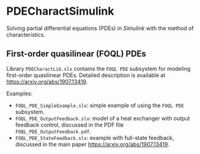 # PDECharactSimulink

Solving partial differential equations (PDEs) in _Simulink_ with the method of characteristics.

## First-order quasilinear (FOQL) PDEs

Library `PDECharactLib.slx` contains the `FOQL PDE` subsystem for modeling first-order quasilinear PDEs. Detailed description is available at https://arxiv.org/abs/1907.13419.

Examples:
* `FOQL_PDE_SimpleExample.slx`: simple example of using the `FOQL PDE` subsystem.
* `FOQL_PDE_OutputFeedback.slx`: model of a heat exchanger with output feedback control, discussed in the PDF file `FOQL_PDE_OutputFeedback.pdf`.
* `FOQL_PDE_StateFeedback.slx`: example with full-state feedback, discussed in the main paper https://arxiv.org/abs/1907.13419.
